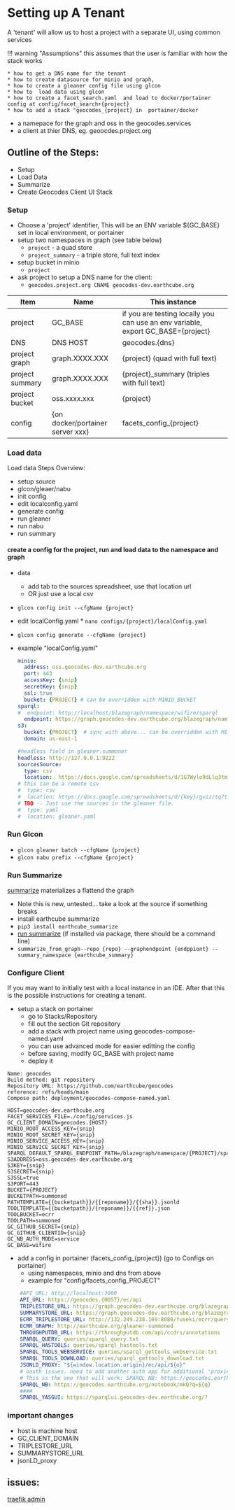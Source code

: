 # Setting up A Tenant
A 'tenant' will allow us to host a project with a separate UI, using common services

!!! warning "Assumptions"
    this assumes that the user is familiar with how the stack works

    * how to get a DNS name for the tenant
    * how to create datasource for minio and graph,
    * how to create a gleaner config file using glcon
    * how to  load data using glcon
    * how to create a facet_search.yaml  and load to docker/portainer config at config/facet_search+{project}
    * how to add a stack "geocodes_{project} in  portainer/docker


* a namepace for the graph and oss in the geocodes.services
* a client at thier DNS, eg. geoocdes.project.org

## Outline of the Steps:

* Setup
* Load Data
* Summarize
* Create Geocodes Client UI Stack

### Setup

* Choose a 'project' identifier, This will be an ENV variable ${GC_BASE} set in local environment, or portainer
* setup two namespaces in graph (see table below)
   * `project` - a quad store
   * `project_summary` - a triple store, full text index
* setup bucket in minio
   * `project`
* ask project to setup a DNS name for the client:
   * `geocodes.project.org CNAME geocodes-dev.earthcube.org`


| Item            | Name                             | This instance                                                                    |
|-----------------|----------------------------------|----------------------------------------------------------------------------------|
| project         | GC_BASE                          | if you are testing locally you can use an env variable, export GC_BASE={project} |
| DNS             | DNS HOST                         | geocodes.{dns}                                                                   |
| project graph   | graph.XXXX.XXX                   | {project}        (quad with full text)                                           |
| project summary | graph.XXXX.XXX                   | {project}_summary   (triples with full text)                                     |
| project bucket  | oss.xxxx.xxx                     | {project}                                                                        |
| config          | {on docker/portainer server xxx} | facets_config_{project}                                                          | 

### Load data
Load data Steps Overview:

* setup source
* glcon/gleaer/nabu
* init config
* edit localconfig.yaml
* generate config
* run gleaner
* run nabu
* run summary

#### create a config for the project, run and load data to the namespace and graph
  * data
    * add tab to the sources spreadsheet, use that location url
    * OR just use a local csv
  * `glcon config init --cfgName {project}`
  *  edit localConfig.yaml
    * `nano configs/{project}/localConfig.yaml`
  * `glcon config generate --cfgName {project}`

* example "localConfig.yaml"
    ```yaml
    minio:
      address: oss.geocodes-dev.earthcube.org
      port: 443
      accessKey: {snip}
      secretKey: {snip}
      ssl: true
      bucket: {PROJECT} # can be overridden with MINIO_BUCKET
    sparql:
    #  endpoint: http://localhost/blazegraph/namespace/wifire/sparql
      endpoint: https://graph.geocodes-dev.earthcube.org/blazegraph/namespace/{PROJECT}/sparql
    s3:
      bucket: {PROJECT}  # sync with above... can be overridden with MINIO_BUCKET... get's zapped if it's not here.
      domain: us-east-1
    
    #headless field in gleaner.summoner
    headless: http://127.0.0.1:9222
    sourcesSource:
      type: csv
      location:  https://docs.google.com/spreadsheets/d/1G7Wylo9dLlq3tmXe8E8lZDFNKFDuoIEeEZd3epS0ggQ/gviz/tq?tqx=out:csv&sheet=wifire
    # this can be a remote csv
    #  type: csv
    #  location: https://docs.google.com/spreadsheets/d/{key}/gviz/tq?tqx=out:csv&sheet={sheet_name}
    # TBD -- Just use the sources in the gleaner file.
    #  type: yaml
    #  location: gleaner.yaml
    ```
### Run Glcon

* `glcon gleaner batch --cfgName {project}`
* `glcon nabu prefix --cfgName {project}`

### Run Summarize
[summarize](https://earthcube.github.io/earthcube_utilities/summarize/) materializes a flattend the graph
* Note this is new, untested... take a look at the source if something breaks
* install earthcube summarize
* `pip3 install earthcube_summarize`
* [run summarize](https://earthcube.github.io/earthcube_utilities/summarize/#run-summarize_from_graph_namespace) (if installed via package, there should be a command line)
* `summarize_from_graph--repo {repo} --graphendpoint {endppiont} --summary_namespace {earthcube_summary}`

### Configure Client

If you may want to initially test with a local instance in an IDE.
After that this is the possible instructions for creating a tenant.

* setup a stack on portainer
  * go to Stacks/Repository
  * fill out the section Git repository
  * add a stack with project name using geocodes-compose-named.yaml
  * you can use advanced mode for easier editting the config 
  * before saving, modify GC_BASE with project name
  * deploy it

```text
Name: geocodes
Build method: git repository
Repository URL: https://github.com/earthcube/geocodes
reference: refs/heads/main
Compose path: deployment/geocodes-compose-named.yaml
```

```shell
HOST=geocodes-dev.earthcube.org
FACET_SERVICES_FILE=./config/services.js
GC_CLIENT_DOMAIN=geocodes.{HOST}
MINIO_ROOT_ACCESS_KEY={snip}
MINIO_ROOT_SECRET_KEY={snip}
MINIO_SERVICE_ACCESS_KEY={snip}
MINIO_SERVICE_SECRET_KEY={snip}
SPARQL_DEFAULT_SPARQL_ENDPOINT_PATH=/blazegraph/namespace/{PROJECT}/sparql
S3ADDRESS=oss.geocodes-dev.earthcube.org
S3KEY={snip}
S3SECRET={snip}
S3SSL=true
S3PORT=443
BUCKET={PROJECT}
BUCKETPATH=summoned
PATHTEMPLATE={{bucketpath}}/{{reponame}}/{{sha}}.jsonld
TOOLTEMPLATE={{bucketpath}}/{reponame}}/{{ref}}.json
TOOLBUCKET=ecrr
TOOLPATH=summoned
GC_GITHUB_SECRET={snip}
GC_GITHUB_CLIENTID={snip}
GC_NB_AUTH_MODE=service
GC_BASE=wifire
```

* add a config in portainer (facets_config_{project}) (go to Configs on portainer)
  * using namespaces, minio and dns from above
  * example for "config/facets_config_PROJECT"
```yaml
    #API_URL: http://localhost:3000
    API_URL: https://geocodes.{HOST}/ec/api
    TRIPLESTORE_URL: https://graph.geocodes-dev.earthcube.org/blazegraph/namespace/{PROJECT}/sparql
    SUMMARYSTORE_URL: https://graph.geocodes-dev.earthcube.org/blazegraph/namespace/{PROJECT}_summary/sparql
    ECRR_TRIPLESTORE_URL: http://132.249.238.169:8080/fuseki/ecrr/query
    ECRR_GRAPH: http://earthcube.org/gleaner-summoned
    THROUGHPUTDB_URL: https://throughputdb.com/api/ccdrs/annotations
    SPARQL_QUERY: queries/sparql_query.txt
    SPARQL_HASTOOLS: queries/sparql_hastools.txt
    SPARQL_TOOLS_WEBSERVICE: queries/sparql_gettools_webservice.txt
    SPARQL_TOOLS_DOWNLOAD: queries/sparql_gettools_download.txt
    JSONLD_PROXY: "${window.location.origin}/ec/api/${o}"
    # oauth issues. need to add another auth app for additional 'proxies'
    # This is the one that will work: SPARQL_NB: https://geocodes.earthcube.org/notebook/mkQ?q=${q}
    SPARQL_NB: https://geocodes.earthcube.org/notebook/mkQ?q=${q}
    ####
    SPARQL_YASGUI: https://sparqlui.geocodes-dev.earthcube.org/?
```

### important changes
* host is machine host
* GC_CLIENT_DOMAIN
* TRIPLESTORE_URL
* SUMMARYSTORE_URL
* jsonLD_proxy

## issues:
[traefik admin](https//admin.{HOST})
